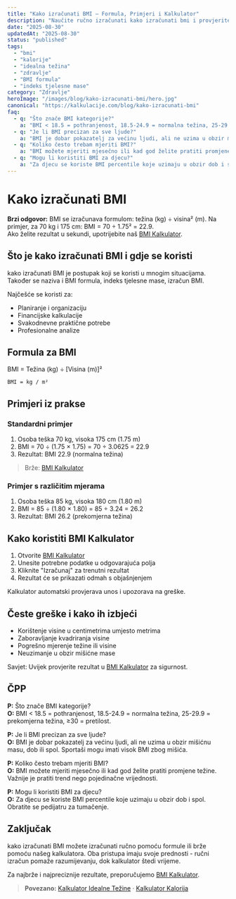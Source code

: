 ```yaml
---
title: "Kako izračunati BMI – Formula, Primjeri i Kalkulator"
description: "Naučite ručno izračunati kako izračunati bmi i provjerite rezultate u BMI Kalkulator."
date: "2025-08-30"
updatedAt: "2025-08-30"
status: "published"
tags:
  - "bmi"
  - "kalorije"
  - "idealna težina"
  - "zdravlje"
  - "BMI formula"
  - "indeks tjelesne mase"
category: "Zdravlje"
heroImage: "/images/blog/kako-izracunati-bmi/hero.jpg"
canonical: "https://kalkulacije.com/blog/kako-izracunati-bmi"
faq:
  - q: "Što znače BMI kategorije?"
    a: "BMI < 18.5 = pothranjenost, 18.5-24.9 = normalna težina, 25-29.9 = prekomjerna težina, ≥30 = pretilost."
  - q: "Je li BMI precizan za sve ljude?"
    a: "BMI je dobar pokazatelj za većinu ljudi, ali ne uzima u obzir mišićnu masu, dob ili spol. Sportaši mogu imati visok BMI zbog mišića."
  - q: "Koliko često trebam mjeriti BMI?"
    a: "BMI možete mjeriti mjesečno ili kad god želite pratiti promjene težine. Važnije je pratiti trend nego pojedinačne vrijednosti."
  - q: "Mogu li koristiti BMI za djecu?"
    a: "Za djecu se koriste BMI percentile koje uzimaju u obzir dob i spol. Obratite se pedijatru za tumačenje."
---
```


# Kako izračunati BMI

**Brzi odgovor:** BMI se izračunava formulom: težina (kg) ÷ visina² (m). Na primjer, za 70 kg i 175 cm: BMI = 70 ÷ 1.75² = 22.9.  
Ako želite rezultat u sekundi, upotrijebite naš [BMI Kalkulator](/kalkulator-bmi).

## Što je kako izračunati BMI i gdje se koristi

kako izračunati BMI je postupak koji se koristi u mnogim situacijama. Također se naziva i BMI formula, indeks tjelesne mase, izračun BMI.

Najčešće se koristi za:
- Planiranje i organizaciju
- Financijske kalkulacije  
- Svakodnevne praktične potrebe
- Profesionalne analize

## Formula za BMI

BMI = Težina (kg) ÷ [Visina (m)]²

```
BMI = kg / m²
```

## Primjeri iz prakse

### Standardni primjer
1. Osoba teška 70 kg, visoka 175 cm (1.75 m)
2. BMI = 70 ÷ (1.75 × 1.75) = 70 ÷ 3.0625 = 22.9
3. Rezultat: BMI 22.9 (normalna težina)

> Brže: [BMI Kalkulator](/kalkulator-bmi)

### Primjer s različitim mjerama
1. Osoba teška 85 kg, visoka 180 cm (1.80 m)
2. BMI = 85 ÷ (1.80 × 1.80) = 85 ÷ 3.24 = 26.2
3. Rezultat: BMI 26.2 (prekomjerna težina)


## Kako koristiti BMI Kalkulator

1. Otvorite [BMI Kalkulator](/kalkulator-bmi)
2. Unesite potrebne podatke u odgovarajuća polja
3. Kliknite "Izračunaj" za trenutni rezultat
4. Rezultat će se prikazati odmah s objašnjenjem

Kalkulator automatski provjerava unos i upozorava na greške.

## Česte greške i kako ih izbjeći
- Korištenje visine u centimetrima umjesto metrima
- Zaboravljanje kvadriranja visine
- Pogrešno mjerenje težine ili visine
- Neuzimanje u obzir mišićne mase

Savjet: Uvijek provjerite rezultat u [BMI Kalkulator](/kalkulator-bmi) za sigurnost.

## ČPP

**P:** Što znače BMI kategorije?  
**O:** BMI < 18.5 = pothranjenost, 18.5-24.9 = normalna težina, 25-29.9 = prekomjerna težina, ≥30 = pretilost.

**P:** Je li BMI precizan za sve ljude?  
**O:** BMI je dobar pokazatelj za većinu ljudi, ali ne uzima u obzir mišićnu masu, dob ili spol. Sportaši mogu imati visok BMI zbog mišića.

**P:** Koliko često trebam mjeriti BMI?  
**O:** BMI možete mjeriti mjesečno ili kad god želite pratiti promjene težine. Važnije je pratiti trend nego pojedinačne vrijednosti.

**P:** Mogu li koristiti BMI za djecu?  
**O:** Za djecu se koriste BMI percentile koje uzimaju u obzir dob i spol. Obratite se pedijatru za tumačenje.


## Zaključak

kako izračunati BMI možete izračunati ručno pomoću formule ili brže pomoću našeg kalkulatora. Oba pristupa imaju svoje prednosti - ručni izračun pomaže razumijevanju, dok kalkulator štedi vrijeme.

Za najbrže i najpreciznije rezultate, preporučujemo [BMI Kalkulator](/kalkulator-bmi).

> **Povezano:** [Kalkulator Idealne Težine](/idealna-tezina) · [Kalkulator Kalorija](/kalkulator-kalorija)


<script type="application/ld+json">
{
  "@context": "https://schema.org",
  "@type": "Article",
  "headline": "Kako izračunati BMI – Formula, Primjeri i Kalkulator",
  "description": "Naučite ručno izračunati kako izračunati bmi i provjerite rezultate u BMI Kalkulator.",
  "image": "https://kalkulacije.com/images/blog/kako-izracunati-bmi/hero.jpg",
  "datePublished": "2025-08-30",
  "dateModified": "2025-08-30",
  "author": {
    "@type": "Organization",
    "name": "Kalkulacije Tim"
  },
  "publisher": {
    "@type": "Organization",
    "name": "Kalkulacije",
    "logo": {
      "@type": "ImageObject",
      "url": "https://kalkulacije.com/logo.png"
    }
  },
  "mainEntityOfPage": {
    "@type": "WebPage",
    "@id": "https://kalkulacije.com/blog/kako-izracunati-bmi"
  }
}
</script>

<script type="application/ld+json">
{
  "@context": "https://schema.org",
  "@type": "FAQPage",
  "mainEntity": [
    {
      "@type": "Question",
      "name": "Što znače BMI kategorije?",
      "acceptedAnswer": {
        "@type": "Answer",
        "text": "BMI < 18.5 = pothranjenost, 18.5-24.9 = normalna težina, 25-29.9 = prekomjerna težina, ≥30 = pretilost."
      }
    },
    {
      "@type": "Question",
      "name": "Je li BMI precizan za sve ljude?",
      "acceptedAnswer": {
        "@type": "Answer",
        "text": "BMI je dobar pokazatelj za većinu ljudi, ali ne uzima u obzir mišićnu masu, dob ili spol. Sportaši mogu imati visok BMI zbog mišića."
      }
    },
    {
      "@type": "Question",
      "name": "Koliko često trebam mjeriti BMI?",
      "acceptedAnswer": {
        "@type": "Answer",
        "text": "BMI možete mjeriti mjesečno ili kad god želite pratiti promjene težine. Važnije je pratiti trend nego pojedinačne vrijednosti."
      }
    },
    {
      "@type": "Question",
      "name": "Mogu li koristiti BMI za djecu?",
      "acceptedAnswer": {
        "@type": "Answer",
        "text": "Za djecu se koriste BMI percentile koje uzimaju u obzir dob i spol. Obratite se pedijatru za tumačenje."
      }
    }
  ]
}
</script>